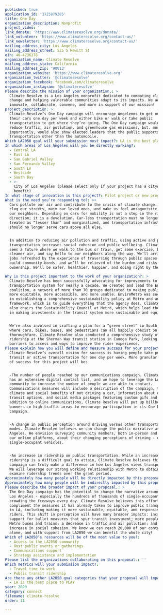 ```yaml
---
published: true
application_id: '1725879385'
title: One Day
organization_description: Nonprofit
project_video: ''
link_donate: 'https://www.climateresolve.org/donate/'
link_volunteer: 'https://www.climateresolve.org/contact-us/'
link_newsletter: 'https://www.climateresolve.org/contact-us/'
mailing_address_city: Los Angeles
mailing_address_street: 525 S Hewitt St
ein: 46-4736278
organization_name: Climate Resolve
mailing_address_state: California
mailing_address_zip: '90013'
organization_website: 'https://www.climateresolve.org'
organization_twitter: '@climateresolve'
organization_facebook: facebook.com/climateresolve
organization_instagram: '@climateresolve'
Please describe the mission of your organization.: >
  Climate Resolve is a Los Angeles nonprofit dedicated to combating climate
  change and helping vulnerable communities adapt to its impacts. We advocate,
  innovate, collaborate, convene, and more in support of our mission! 
project_description: >
  Climate Resolve’s One Day campaign will encourage Angelenos to get out of
  their cars one day per week and either bike or walk or take public
  transportation to get where they’re going. The One Day campaign would not only
  reduce traffic, air pollution, and greenhouse gas emissions, but, most
  importantly, would also show elected leaders that the public supports modes of
  transportation other than the automobile. 
Which LA2050 goal will your submission most impact?: LA is the best place to CONNECT
In which areas of Los Angeles will you be directly working?:
  - Central LA
  - East LA
  - San Gabriel Valley
  - San Fernando Valley
  - South LA
  - Westside
  - South Bay
  - >-
    City of Los Angeles (please select only if your project has a citywide
    benefit)
In what stage of innovation is this project?: Pilot project or new program (testing or implementing a new idea)
What is the need you’re responding to?: >+
  Cars pollute our air and contribute to the crisis of climate change. Cars also
  clog our streets, maim our loved ones, and make us feel antagonistic toward
  our neighbors. Depending on cars for mobility is not a step in the right
  direction; it is a devolution. Car-less transportation must no longer be
  treated as “lesser than” and marginalized, and transportation infrastructure
  should no longer serve cars above all else. 


  In addition to reducing air pollution and traffic, using active and public
  transportation increases social cohesion and public wellbeing. Climate Resolve
  sees a future where we walk to the bus or train, get some exercise, breathe
  cleaner air, and say hello to our neighbors along the way. We’ll arrive at our
  jobs refreshed by the experience of traversing through public spaces that
  build community bonds, and we’ll be relieved of the burden and risks of car
  ownership. We’ll be safer, healthier, happier, and doing right by the planet.

Why is this project important to the work of your organization?: >
  Climate Resolve has been successfully advocating for improvements to LA’s
  transportation system for nearly a decade. We created and lead the EnviroMetro
  coalition, a network of more than 70 groups dedicated to making public transit
  more equitable, more accessible, and more usable. EnviroMetro was successful
  in establishing a comprehensive sustainability policy at Metro and an equity
  framework, which is to guide everything that the agency does. Climate Resolve
  also chairs the Sustainability Council at Metro, which helps lead the agency
  in making investments in the transit system more sustainable and equitable. 


  We’re also involved in crafting a plan for a “green street” in South El Monte,
  where cars, bikes, buses, and pedestrians can all happily coexist on a shaded
  thoroughfare. Climate Resolve also conducted a comprehensive study of
  ridership at the Sherman Way transit station in Canoga Park, looking at
  barriers to access and ways to improve the rider experience. 
Please explain how you will define and measure success for your project.: >
  Climate Resolve’s overall vision for success is having people take public
  transit or active transportation for one day per week. More granular measures
  of success for this project will be:


  -The number of people reached by our communications campaign. Climate Resolve
  has an extensive digital contact list, and we hope to leverage the LA2050
  community to increase the number of people we are able to contact.
  Communications measures will include a description of the campaign, the
  climate and social benefits of not driving a car, information about different
  transit options, and social media packages featuring custom gifs and memes. In
  addition to online communications, Climate Resolve will put up billboards and
  banners in high-traffic areas to encourage participation in its One Day
  campaign.


  -A change in public perception around driving versus other transportation
  modes. Climate Resolve believes we can change the public narrative around Los
  Angeles. We envision surveying community members, both in-person and through
  our online platforms, about their changing perceptions of driving - especially
  single-occupant vehicles.


  -An increase in ridership on public transportation. While an increase in
  ridership is a difficult goal to attain, Climate Resolve believes this
  campaign can truly make a difference in how Los Angeles views transportation.
  We will leverage our strong working relationship with Metro to obtain and
  examine ridership trends over the grant period. 
Approximately how many people will be directly impacted by this proposal?: '20000'
Approximately how many people will be indirectly impacted by this proposal?: '4000000'
Please describe the broader impact of your proposal.: >
  The One Day campaign has the potential to change the narrative around cars in
  Los Angeles - especially the hundreds of thousands of single-occupant vehicles
  crowding the freeways every day. Climate Resolve believes this effort can
  compliment the measures it has already taken to improve public transportation
  in LA, including making it more sustainable, equitable, and responsive to
  riders. This shift in perception will have many broader impacts: increased
  support for ballot measures that spur transit investment; more people riding
  Metro buses and trains; a decrease in traffic and air pollution; and an
  increase in social cohesion. We know we can reach 20,000 of our contacts
  alone, and with support from LA2050 we can benefit the whole city! 
Which of LA2050’s resources will be of the most value to you?:
  - Access to the LA2050 community
  - Host public events or gatherings
  - Communications support
  - Strategy assistance and implementation
Please list the organizations collaborating on this proposal.: ''
Which metrics will your submission impact?:
  - Travel time to work
  - Public transit ridership
Are there any other LA2050 goal categories that your proposal will impact?:
  - LA is the best place to PLAY
year: 2020
category: connect
filename: climate-resolve
order: 11

---
```

